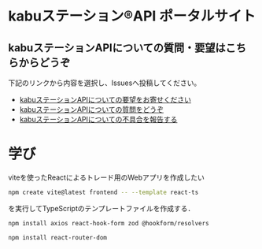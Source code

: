 # kabuステーション&#174;API ポータルサイト



## kabuステーションAPIについての質問・要望はこちらからどうぞ
下記のリンクから内容を選択し、Issuesへ投稿してください。

- [kabuステーションAPIについての要望をお寄せください](https://github.com/kabucom/kabusapi/issues/new?assignees=&labels=%E8%A6%81%E6%9C%9B&template=1.md&title=%E3%80%90%E8%A6%81%E6%9C%9B%E3%80%91)
- [kabuステーションAPIについての質問をどうぞ](https://github.com/kabucom/kabusapi/issues/new?assignees=&labels=%E8%B3%AA%E5%95%8F&template=2.md&title=%E3%80%90%E8%B3%AA%E5%95%8F%E3%80%91)
- [kabuステーションAPIについての不具合を報告する](https://github.com/kabucom/kabusapi/issues/new?assignees=&labels=%E4%B8%8D%E5%85%B7%E5%90%88&template=3.md&title=%E3%80%90%E4%B8%8D%E5%85%B7%E5%90%88%E3%80%91)



# 学び
viteを使ったReactによるトレード用のWebアプリを作成したい


```bash
npm create vite@latest frontend -- --template react-ts
```
を実行してTypeScriptのテンプレートファイルを作成する．



```bash
npm install axios react-hook-form zod @hookform/resolvers
```


```bash
npm install react-router-dom
```
